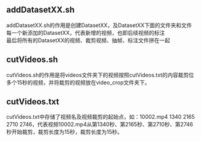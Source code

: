 
## addDatasetXX.sh
addDatasetXX.sh的作用是创建DatasetXX，及DatasetXX下面的文件夹和文件<br>
每一个新添加的DatasetXX，代表新增的视频，也即后续视频的标注<br>
最后将所有的DatasetXX的视频、裁剪视频、抽帧、标注文件拼在一起<br>

## cutVideos.sh
cutVideos.sh的作用是将videos文件夹下的视频按照cutVideos.txt的内容裁剪位多个15秒的视频，并将裁剪的视频放在video_crop文件夹下。
## cutVideos.txt
cutVideos.txt中存储了视频名及视频裁剪的起始点，如：10002.mp4 1340 2165 2710 2746，代表视频10002.mp4从第1340秒、第2165秒、第2710秒、第2746秒开始裁剪，裁剪长度为15秒，裁剪长度为15秒。
